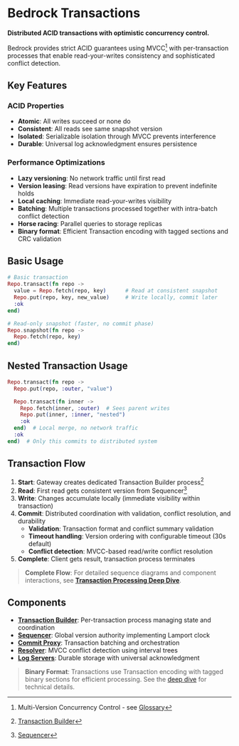 # Bedrock Transactions

**Distributed ACID transactions with optimistic concurrency control.**

Bedrock provides strict ACID guarantees using MVCC[^1] with per-transaction processes that enable read-your-writes consistency and sophisticated conflict detection.

## Key Features

### ACID Properties

- **Atomic**: All writes succeed or none do
- **Consistent**: All reads see same snapshot version
- **Isolated**: Serializable isolation through MVCC prevents interference  
- **Durable**: Universal log acknowledgment ensures persistence

### Performance Optimizations

- **Lazy versioning**: No network traffic until first read
- **Version leasing**: Read versions have expiration to prevent indefinite holds
- **Local caching**: Immediate read-your-writes visibility
- **Batching**: Multiple transactions processed together with intra-batch conflict detection
- **Horse racing**: Parallel queries to storage replicas
- **Binary format**: Efficient Transaction encoding with tagged sections and CRC validation

## Basic Usage

```elixir
# Basic transaction
Repo.transact(fn repo ->
  value = Repo.fetch(repo, key)      # Read at consistent snapshot
  Repo.put(repo, key, new_value)     # Write locally, commit later
  :ok
end)

# Read-only snapshot (faster, no commit phase)
Repo.snapshot(fn repo ->
  Repo.fetch(repo, key)
end)
```

## Nested Transaction Usage

```elixir
Repo.transact(fn repo ->
  Repo.put(repo, :outer, "value")

  Repo.transact(fn inner ->
    Repo.fetch(inner, :outer)  # Sees parent writes
    Repo.put(inner, :inner, "nested")
    :ok
  end)  # Local merge, no network traffic
  :ok
end)  # Only this commits to distributed system
```

## Transaction Flow

1. **Start**: Gateway creates dedicated Transaction Builder process[^2]
2. **Read**: First read gets consistent version from Sequencer[^3]  
3. **Write**: Changes accumulate locally (immediate visibility within transaction)
4. **Commit**: Distributed coordination with validation, conflict resolution, and durability
   - **Validation**: Transaction format and conflict summary validation
   - **Timeout handling**: Version ordering with configurable timeout (30s default)
   - **Conflict detection**: MVCC-based read/write conflict resolution
5. **Complete**: Client gets result, transaction process terminates

> **Complete Flow**: For detailed sequence diagrams and component interactions, see **[Transaction Processing Deep Dive](../deep-dives/transactions.md)**.

## Components

- **[Transaction Builder](../deep-dives/architecture/infrastructure/transaction-builder.md)**: Per-transaction process managing state and coordination
- **[Sequencer](../deep-dives/architecture/data-plane/sequencer.md)**: Global version authority implementing Lamport clock
- **[Commit Proxy](../deep-dives/architecture/data-plane/commit-proxy.md)**: Transaction batching and orchestration  
- **[Resolver](../deep-dives/architecture/data-plane/resolver.md)**: MVCC conflict detection using interval trees
- **[Log Servers](../deep-dives/architecture/data-plane/log.md)**: Durable storage with universal acknowledgment

> **Binary Format**: Transactions use Transaction encoding with tagged binary sections for efficient processing. See the [deep dive](../deep-dives/transactions.md#bedrocktransaction-format) for technical details.

[^1]: Multi-Version Concurrency Control - see [Glossary](../glossary.md#multi-version-concurrency-control)  
[^2]: [Transaction Builder](../deep-dives/architecture/infrastructure/transaction-builder.md)  
[^3]: [Sequencer](../deep-dives/architecture/data-plane/sequencer.md)  
